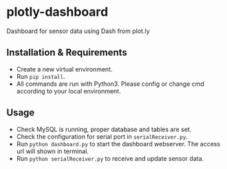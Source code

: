 # plotly-dashboard

Dashboard for sensor data using Dash from plot.ly

## Installation & Requirements
- Create a new virtual environment.
- Run `pip install`.
- All commands are run with Python3. Please config or change cmd according to your local environment.

## Usage
- Check MySQL is running, proper database and tables are set.
- Check the configuration for serial port in `serialReceiver.py`.
- Run `python dashboard.py` to start the dashboard webserver. The access url will shown in terminal.
- Run `python serialReceiver.py` to receive and update sensor data.
